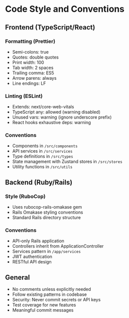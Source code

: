 # Code Style and Conventions

## Frontend (TypeScript/React)
### Formatting (Prettier)
- Semi-colons: true
- Quotes: double quotes
- Print width: 100
- Tab width: 2 spaces
- Trailing comma: ES5
- Arrow parens: always
- Line endings: LF

### Linting (ESLint)
- Extends: next/core-web-vitals
- TypeScript any: allowed (warning disabled)
- Unused vars: warning (ignore underscore prefix)
- React hooks exhaustive deps: warning

### Conventions
- Components in `/src/components`
- API services in `/src/services`
- Type definitions in `/src/types`
- State management with Zustand stores in `/src/stores`
- Utility functions in `/src/utils`

## Backend (Ruby/Rails)
### Style (RuboCop)
- Uses rubocop-rails-omakase gem
- Rails Omakase styling conventions
- Standard Rails directory structure

### Conventions
- API-only Rails application
- Controllers inherit from ApplicationController
- Services pattern in `/app/services`
- JWT authentication
- RESTful API design

## General
- No comments unless explicitly needed
- Follow existing patterns in codebase
- Security: Never commit secrets or API keys
- Test coverage for new features
- Meaningful commit messages
